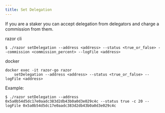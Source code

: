 ```yaml
---
title: Set Delegation
---
```


If you are a staker you can accept delegation from delegators and charge a commission from them.

razor cli

```
$ ./razor setDelegation --address <address> --status <true_or_false> --commission <commission_percent> --logFile <address>
```

docker

```
docker exec -it razor-go razor
    setDelegation --address <address> --status <true_or_false> --logFile <address>
```

Example:

```
$ ./razor setDelegation --address 0x5a0b54d5dc17e0aadc383d2db43b0a0d3e029c4c --status true -c 20 --logFile 0x5a0b54d5dc17e0aadc383d2db43b0a0d3e029c4c
```
